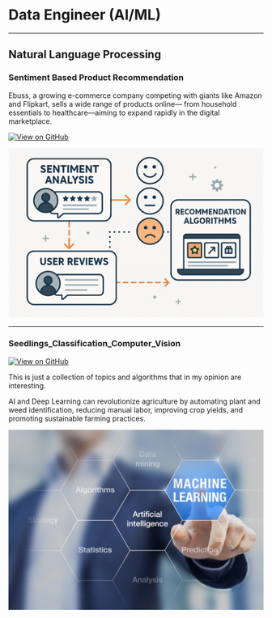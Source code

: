 # Data Engineer (AI/ML)
---
## Natural Language Processing

### Sentiment Based Product Recommendation 

Ebuss, a growing e-commerce company competing with giants like Amazon and Flipkart, sells a wide range of products online— from household essentials to healthcare—aiming to expand rapidly in the digital marketplace.

[![View on GitHub](https://img.shields.io/badge/GitHub-View_on_GitHub-blue?logo=GitHub)](https://github.com/rajadasari007/Sentiment-Based-Recommendation-Systems)

<center><img src="assets/img/Sentiment-based-recommendation-system.jpg"/></center>

---
### Seedlings_Classification_Computer_Vision

[![View on GitHub](https://img.shields.io/badge/GitHub-View_on_GitHub-blue?logo=GitHub)](https://github.com/rajadasari007/Seedlings_Classification_Computer_Vision)

This is just a collection of topics and algorithms that in my opinion are interesting.

AI and Deep Learning can revolutionize agriculture by automating plant and weed identification, reducing manual labor, improving crop yields, and promoting sustainable farming practices.

<center><img src="assets/img/machine_learning.jpg"/></center>
